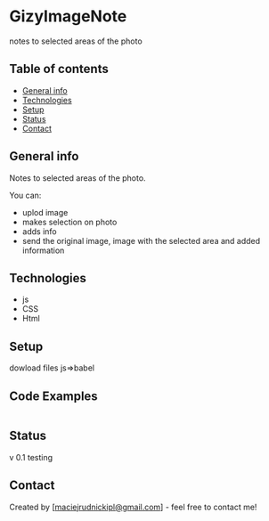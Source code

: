 # GizyImageNote
notes to selected areas of the photo

## Table of contents
* [General info](#general-info)
* [Technologies](#technologies)
* [Setup](#setup)
* [Status](#status)
* [Contact](#contact)

## General info
Notes to selected areas of the photo.

You can: 
* uplod image
* makes selection on photo
* adds info
* send the original image, image with the selected area and added information

## Technologies
* js
* CSS
* Html

## Setup
dowload files 
js=>babel 

## Code Examples
```

```

## Status
v 0.1 testing 

## Contact
Created by [maciejrudnickipl@gmail.com] - feel free to contact me!
